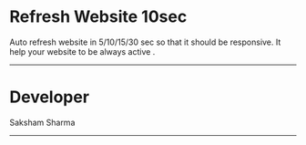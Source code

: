 # Refresh Website 10sec
Auto refresh website in 5/10/15/30 sec so that it should be responsive.
It help your website to be always active .
*************************

# Developer
Saksham Sharma<br>
**********************
